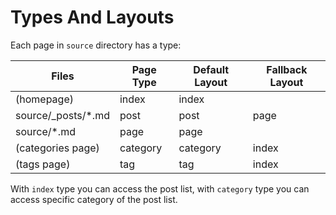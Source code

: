 # Types And Layouts

Each page in `source` directory has a type:

|Files|Page Type|Default Layout|Fallback Layout|
|---|---|---|---|
|(homepage)|index|index||
|source/_posts/*.md|post|post|page|
|source/*.md|page|page||
|(categories page)|category|category|index|
|(tags page)|tag|tag|index|

With `index` type you can access the post list, with `category` type you can access specific category of the post list.